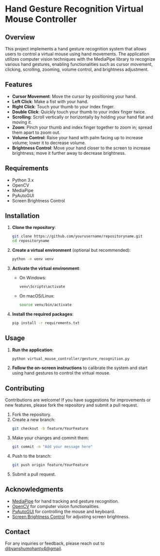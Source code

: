 # Hand Gesture Recognition Virtual Mouse Controller

## Overview

This project implements a hand gesture recognition system that allows users to control a virtual mouse using hand movements. The application utilizes computer vision techniques with the MediaPipe library to recognize various hand gestures, enabling functionalities such as cursor movement, clicking, scrolling, zooming, volume control, and brightness adjustment.

## Features

- **Cursor Movement**: Move the cursor by positioning your hand.
- **Left Click**: Make a fist with your hand.
- **Right Click**: Touch your thumb to your index finger.
- **Double Click**: Quickly touch your thumb to your index finger twice.
- **Scrolling**: Scroll vertically or horizontally by holding your hand flat and moving it.
- **Zoom**: Pinch your thumb and index finger together to zoom in; spread them apart to zoom out.
- **Volume Control**: Raise your hand with palm facing up to increase volume; lower it to decrease volume.
- **Brightness Control**: Move your hand closer to the screen to increase brightness; move it further away to decrease brightness.

## Requirements

- Python 3.x
- OpenCV
- MediaPipe
- PyAutoGUI
- Screen Brightness Control

## Installation

1. **Clone the repository**:
   ```bash
   git clone https://github.com/yourusername/repositoryname.git
   cd repositoryname
   ```

2. **Create a virtual environment** (optional but recommended):
   ```bash
   python -m venv venv
   ```

3. **Activate the virtual environment**:
   - On Windows:
     ```bash
     venv\Scripts\activate
     ```
   - On macOS/Linux:
     ```bash
     source venv/bin/activate
     ```

4. **Install the required packages**:
   ```bash
   pip install -r requirements.txt
   ```

## Usage

1. **Run the application**:
   ```bash
   python virtual_mouse_controller/gesture_recognition.py
   ```

2. **Follow the on-screen instructions** to calibrate the system and start using hand gestures to control the virtual mouse.

## Contributing

Contributions are welcome! If you have suggestions for improvements or new features, please fork the repository and submit a pull request.

1. Fork the repository.
2. Create a new branch:
   ```bash
   git checkout -b feature/YourFeature
   ```
3. Make your changes and commit them:
   ```bash
   git commit -m "Add your message here"
   ```
4. Push to the branch:
   ```bash
   git push origin feature/YourFeature
   ```
5. Submit a pull request.


## Acknowledgments

- [MediaPipe](https://google.github.io/mediapipe/) for hand tracking and gesture recognition.
- [OpenCV](https://opencv.org/) for computer vision functionalities.
- [PyAutoGUI](https://pyautogui.readthedocs.io/en/latest/) for controlling the mouse and keyboard.
- [Screen Brightness Control](https://pypi.org/project/screen-brightness-control/) for adjusting screen brightness.

## Contact

For any inquiries or feedback, please reach out to [dibyanshumohanty4@gmail](dibyanshumohanty4@gmail.com).
